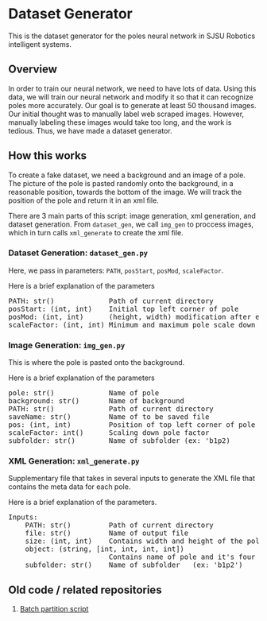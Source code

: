 # Dataset Generator

This is the dataset generator for the poles neural network in SJSU 
Robotics intelligent systems.

## Overview
In order to train our neural network, we need to have lots of data.
Using this data, we will train our neural network and modify it so that
it can recognize poles more accurately. Our goal is to generate at least 
50 thousand images. Our initial thought was to manually label web scraped
images. However, manually labeling these images would take too long, and 
the work is tedious. Thus, we have made a dataset generator. 

## How this works
To create a fake dataset, we need a background and an image of a pole. 
The picture of the pole is pasted randomly onto the background, in a 
reasonable position, towards the bottom of the image. We will track the
position of the pole and return it in an xml file.

There are 3 main parts of this script: image generation, xml generation, 
and dataset generation. From `dataset_gen`, we call `img_gen` to proccess
images, which in turn calls `xml_generate` to create the xml file.

### Dataset Generation: `dataset_gen.py`
Here, we pass in parameters: `PATH`, `posStart`, `posMod`, `scaleFactor`. 

Here is a brief explanation of the parameters
<pre>
PATH: str()             Path of current directory
posStart: (int, int)    Initial top left corner of pole
posMod: (int, int)      (height, width) modification after each generation
scaleFactor: (int, int) Minimum and maximum pole scale down factors
</pre>

### Image Generation: `img_gen.py`
This is where the pole is pasted onto the background. 

Here is a brief explanation of the parameters
<pre>
pole: str()             Name of pole
background: str()       Name of background
PATH: str()             Path of current directory
saveName: str()         Name of to be saved file
pos: (int, int)         Position of top left corner of pole
scaleFactor: int()      Scaling down pole factor
subfolder: str()        Name of subfolder (ex: 'b1p2)
</pre>

### XML Generation: `xml_generate.py`

Supplementary file that takes in several inputs to generate the XML file that 
contains the meta data for each pole. 

Here is a brief explanation of the parameters.
<pre>
Inputs:
    PATH: str()         Path of current directory
    file: str()         Name of output file
    size: (int, int)    Contains width and height of the pole in image
    object: (string, [int, int, int, int])     
                        Contains name of pole and it's four corners
    subfolder: str()    Name of subfolder   (ex: 'b1p2')
</pre>

## Old code / related repositories
1. [Batch partition script](https://github.com/jerrylee17/batch-partition-script)

